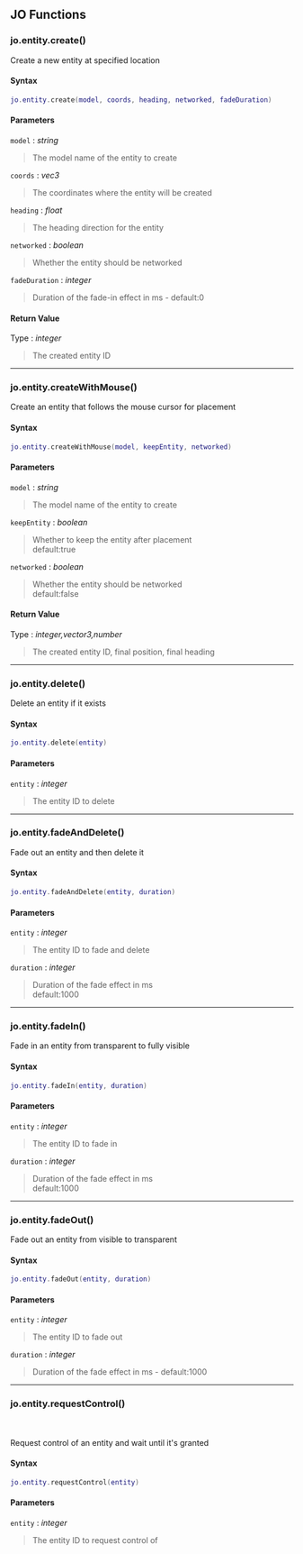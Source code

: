 
## JO Functions

### jo.entity.create()

<!-- @include: ./slots/headers.md#client|jo.entity.create -->

Create a new entity at specified location <br>

<!-- @include: ./slots/descriptions.md#client|jo.entity.create -->

#### Syntax

```lua
jo.entity.create(model, coords, heading, networked, fadeDuration)
```

#### Parameters

`model` : _string_
> The model name of the entity to create
>

`coords` : _vec3_
> The coordinates where the entity will be created
>

`heading` : _float_
> The heading direction for the entity
>

`networked` : _boolean_
> Whether the entity should be networked
>

`fadeDuration` : _integer_
> Duration of the fade-in effect in ms - default:0
>

#### Return Value

Type : _integer_

> The created entity ID

<!-- @include: ./slots/examples.md#client|jo.entity.create -->

<!-- @include: ./slots/footers.md#client|jo.entity.create -->

---

### jo.entity.createWithMouse()

<!-- @include: ./slots/headers.md#client|jo.entity.createWithMouse -->

Create an entity that follows the mouse cursor for placement <br>

<!-- @include: ./slots/descriptions.md#client|jo.entity.createWithMouse -->

#### Syntax

```lua
jo.entity.createWithMouse(model, keepEntity, networked)
```

#### Parameters

`model` : _string_
> The model name of the entity to create
>

`keepEntity` : _boolean_ <BadgeOptional />
> Whether to keep the entity after placement <br> default:true
>

`networked` : _boolean_ <BadgeOptional />
> Whether the entity should be networked <br> default:false
>

#### Return Value

Type : _integer,vector3,number_

> The created entity ID, final position, final heading

<!-- @include: ./slots/examples.md#client|jo.entity.createWithMouse -->

<!-- @include: ./slots/footers.md#client|jo.entity.createWithMouse -->

---

### jo.entity.delete()

<!-- @include: ./slots/headers.md#client|jo.entity.delete -->

Delete an entity if it exists <br>

<!-- @include: ./slots/descriptions.md#client|jo.entity.delete -->

#### Syntax

```lua
jo.entity.delete(entity)
```

#### Parameters

`entity` : _integer_
> The entity ID to delete
>

<!-- @include: ./slots/examples.md#client|jo.entity.delete -->

<!-- @include: ./slots/footers.md#client|jo.entity.delete -->

---

### jo.entity.fadeAndDelete()

<!-- @include: ./slots/headers.md#client|jo.entity.fadeAndDelete -->

Fade out an entity and then delete it <br>

<!-- @include: ./slots/descriptions.md#client|jo.entity.fadeAndDelete -->

#### Syntax

```lua
jo.entity.fadeAndDelete(entity, duration)
```

#### Parameters

`entity` : _integer_
> The entity ID to fade and delete
>

`duration` : _integer_ <BadgeOptional />
> Duration of the fade effect in ms <br> default:1000
>

<!-- @include: ./slots/examples.md#client|jo.entity.fadeAndDelete -->

<!-- @include: ./slots/footers.md#client|jo.entity.fadeAndDelete -->

---

### jo.entity.fadeIn()

<!-- @include: ./slots/headers.md#client|jo.entity.fadeIn -->

Fade in an entity from transparent to fully visible <br>

<!-- @include: ./slots/descriptions.md#client|jo.entity.fadeIn -->

#### Syntax

```lua
jo.entity.fadeIn(entity, duration)
```

#### Parameters

`entity` : _integer_
> The entity ID to fade in
>

`duration` : _integer_ <BadgeOptional />
> Duration of the fade effect in ms <br> default:1000
>

<!-- @include: ./slots/examples.md#client|jo.entity.fadeIn -->

<!-- @include: ./slots/footers.md#client|jo.entity.fadeIn -->

---

### jo.entity.fadeOut()

<!-- @include: ./slots/headers.md#client|jo.entity.fadeOut -->

Fade out an entity from visible to transparent <br>

<!-- @include: ./slots/descriptions.md#client|jo.entity.fadeOut -->

#### Syntax

```lua
jo.entity.fadeOut(entity, duration)
```

#### Parameters

`entity` : _integer_
> The entity ID to fade out
>

`duration` : _integer_ <BadgeOptional />
> Duration of the fade effect in ms - default:1000
>

<!-- @include: ./slots/examples.md#client|jo.entity.fadeOut -->

<!-- @include: ./slots/footers.md#client|jo.entity.fadeOut -->

---

### jo.entity.requestControl()

<!-- @include: ./slots/headers.md#client|jo.entity.requestControl -->

 <br>
 <br>
Request control of an entity and wait until it's granted <br>

<!-- @include: ./slots/descriptions.md#client|jo.entity.requestControl -->

#### Syntax

```lua
jo.entity.requestControl(entity)
```

#### Parameters

`entity` : _integer_
> The entity ID to request control of
>

<!-- @include: ./slots/examples.md#client|jo.entity.requestControl -->

<!-- @include: ./slots/footers.md#client|jo.entity.requestControl -->

